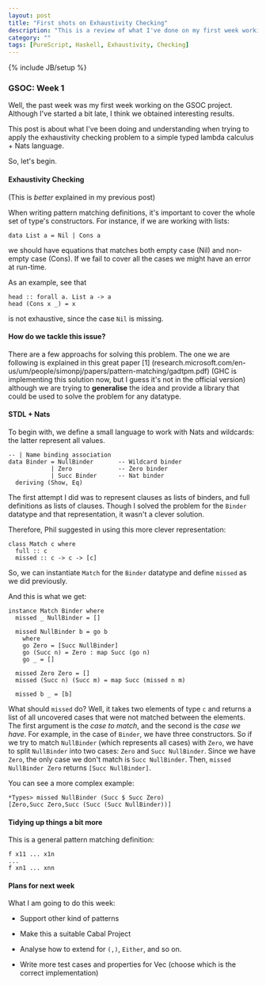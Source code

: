 ```yaml
---
layout: post
title: "First shots on Exhaustivity Checking"
description: "This is a review of what I've done on my first week working on GSOC"
category: ""
tags: [PureScript, Haskell, Exhaustivity, Checking]
---
```

{% include JB/setup %}
### GSOC: Week 1
Well, the past week was my first week working on the GSOC project. Although I've started a bit late, I think we obtained interesting results.

This post is about what I've been doing and understanding when trying to apply the exhaustivity checking problem to a simple typed lambda calculus + Nats language.

So, let's begin.

#### Exhaustivity Checking

(This is *better* explained in my previous post)

When writing pattern matching definitions, it's important to cover the whole set of type's constructors. For instance, if we are working with lists:

```
data List a = Nil | Cons a
```

we should have equations that matches both empty case (Nil) and non-empty case (Cons). If we fail to cover all the cases we might have an error at run-time.

As an example, see that

```
head :: forall a. List a -> a
head (Cons x _) = x 
```

is not exhaustive, since the case `Nil` is missing.

#### How do we tackle this issue?

There are a few approachs for solving this problem. The one we are following is explained in this great paper [1] (research.microsoft.com/en-us/um/people/simonpj/papers/pattern-matching/gadtpm.pdf) (GHC is implementing this solution now, but I guess it's not in the official version) although we are trying to **generalise** the idea and provide a library that could be used to solve the problem for any datatype.

#### STDL + Nats

To begin with, we define a small language to work with Nats and wildcards: the latter represent all values.

```
-- | Name binding association
data Binder = NullBinder       -- Wildcard binder
            | Zero             -- Zero binder
            | Succ Binder      -- Nat binder
  deriving (Show, Eq)

```

The first attempt I did was to represent clauses as lists of binders, and full definitions as lists of clauses. Though I solved the problem for the `Binder` datatype and that representation, it wasn't a clever solution.

Therefore, Phil suggested in using this more clever representation:

```
class Match c where
  full :: c
  missed :: c -> c -> [c]

```

So, we can instantiate `Match` for the `Binder` datatype and define `missed` as we did previously.

And this is what we get:

```
instance Match Binder where
  missed _ NullBinder = []

  missed NullBinder b = go b
    where
    go Zero = [Succ NullBinder]
    go (Succ n) = Zero : map Succ (go n)
    go _ = []

  missed Zero Zero = []
  missed (Succ n) (Succ m) = map Succ (missed n m)

  missed b _ = [b]
```

What should `missed` do? Well, it takes two elements of type `c` and returns a list of all uncovered cases that were not matched between the elements. The first argument is the *case to match*, and the second is the *case we have*.
For example, in the case of `Binder`, we have three constructors. So if we try to match `NullBinder` (which represents all cases) with `Zero`, we have to split `NullBinder` into two cases: `Zero` and `Succ NullBinder`. Since we have `Zero`, the only case we don't match is `Succ NullBinder`. Then, `missed NullBinder Zero` returns `[Succ NullBinder]`.

You can see a more complex example:

```
*Types> missed NullBinder (Succ $ Succ Zero)
[Zero,Succ Zero,Succ (Succ (Succ NullBinder))]
```

#### Tidying up things a bit more

This is a general pattern matching definition:

```
f x11 ... x1n
...
f xn1 ... xnn
```




#### Plans for next week

What I am going to do this week:

  * Support other kind of patterns

  * Make this a suitable Cabal Project

  * Analyse how to extend for `(,)`, `Either`, and so on.

  * Write more test cases and properties for Vec (choose which is the correct implementation)
